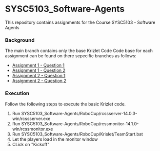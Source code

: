 # SYSC5103_Software-Agents
This repository contains assignments for the Course SYSC5103 -  Software Agents 


### Background
The main branch contains only the base Krizlet Code
Code base for each assignment can be found on there sepecific branches as follows:
 * [Assignment 1 - Question 1](https://github.com/AbdulMutakabbir/SYSC5103_Software-Agents/tree/assignment_1_q1)
 * [Assignment 1 - Question 2](https://github.com/AbdulMutakabbir/SYSC5103_Software-Agents/tree/assignment_1_q2)
 * [Assignment 2 - Question 1](https://github.com/AbdulMutakabbir/SYSC5103_Software-Agents/tree/assignment_2_q1)
 * [Assignment 2 - Question 2](https://github.com/AbdulMutakabbir/SYSC5103_Software-Agents/tree/assignment_2_q2)


### Execution 
Follow the following steps to execute the basic Krizlet code.
 1. Run SYSC5103_Software-Agents/RoboCup/rcssserver-14.0.3-win/rcssserver.exe 
 2. Run SYSC5103_Software-Agents/RoboCup/rcssmonitor-14.1.0-win/rcssmonitor.exe
 3. Run SYSC5103_Software-Agents/RoboCup/Krislet/TeamStart.bat
 4. Let the players load in the monitor window
 5. CLick on "Kickoff"
